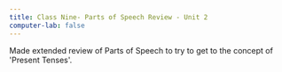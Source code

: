 ```yaml
---
title: Class Nine- Parts of Speech Review - Unit 2
computer-lab: false
---
```


Made extended review of Parts of Speech to try to get to the concept of 'Present Tenses'.


